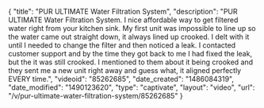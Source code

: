 {
    "title": "PUR ULTIMATE Water Filtration System",
    "description": "PUR ULTIMATE Water Filtration System. I nice affordable way to get filtered water right from your kitchen sink. My first unit was impossible to line up so the water came out straight down, it always lined up crooked. I delt with it until I needed to change the filter and then noticed a leak. I contacted customer support and by the time they got back to me I had fixed the leak, but the it was still crooked. I mentioned to them about it being crooked and they sent me a new unit right away and guess what, it aligned perfectly EVERY time.",
    "videoid": "85262685",
    "date_created": "1486084319",
    "date_modified": "1490123620",
    "type": "captivate",
    "layout": "video",
    "url": "\/v\/pur-ultimate-water-filtration-system\/85262685"
}